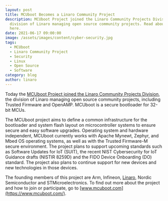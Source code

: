 ```yaml
---
layout: post
title: MCUboot Becomes a Linaro Community Project
description: MCUboot Project joined the Linaro Community Projects Division, the
  division of Linaro managing open source community projects. Read about MCUboot
  here.
date: 2021-06-17 09:00:00
image: /assets/images/content/cyber-security.jpg
tags:
  - MCUboot
  - Linaro Community Project
  - Security
  - Linux
  - Open Source
  - Software
category: blog
author: linaro
---
```

Today the [MCUboot Project joined the Linaro Community Projects Division](https://www.mcuboot.com/news/blog/mcuboot-project-joins-linaro-community-projects-division/), the division of Linaro managing open source community projects, including Trusted Firmware and OpenAMP. MCUboot is a secure bootloader for 32-bit MCUs.

The MCUboot project aims to define a common infrastructure for the bootloader and system flash layout on microcontroller systems to ensure secure and easy software upgrades. Operating system and hardware independent, MCUboot currently works with Apache Mynewt, Zephyr, and Mbed OS operating systems, as well as with the Trusted Firmware-M secure environment. The project plans to support upcoming standards such as Software Updates for  IoT (SUIT), the recent NIST Cybersecurity for IoT Guidance drafts (NISTIR 8259D) and the FIDO Device Onboarding (DO) standard. The project also plans to continue support for new devices and new technologies in those devices.

The founding members of this project are Arm, Infineon, [Linaro](https://www.linaro.org/contact/), Nordic Semiconductor and STMicroelectronics. To find out more about the project and how to join or participate, go to [www.mcuboot.com](https://www.mcuboot.com/).